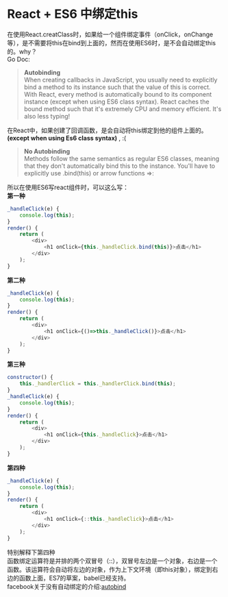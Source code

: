 # React + ES6 中绑定this  
在使用React.creatClass时，如果给一个组件绑定事件（onClick，onChange等），是不需要将this在bind到上面的，然而在使用ES6时，是不会自动绑定this的。why？  
Go Doc:  
> **Autobinding**  
When creating callbacks in JavaScript, you usually need to explicitly bind a method to its instance such that the value of this is correct. With React, every method is automatically bound to its component instance (except when using ES6 class syntax). React caches the bound method such that it's extremely CPU and memory efficient. It's also less typing!  

在React中，如果创建了回调函数，是会自动将this绑定到他的组件上面的。**(except when using Es6 class syntax)** , :(  
> **No Autobinding**  
Methods follow the same semantics as regular ES6 classes, meaning that they don't automatically bind this to the instance. You'll have to explicitly use .bind(this) or arrow functions =>:  

所以在使用ES6写react组件时，可以这么写：  
**第一种**  
```js
_handleClick(e) {
    console.log(this);
}
render() {
    return (
        <div>
            <h1 onClick={this._handleClick.bind(this)}>点击</h1>
        </div>
    );
}
```  
**第二种**  
```js
_handleClick(e) {
    console.log(this);
}
render() {
    return (
        <div>
            <h1 onClick={()=>this._handleClick()}>点击</h1>
        </div>
    );
}
```
**第三种**  
```js
constructor() {
    this._handlerClick = this._handlerClick.bind(this);
}
_handleClick(e) {
    console.log(this);
}
render() {
    return (
        <div>
            <h1 onClick={this._handleClick}>点击</h1>
        </div>
    );
}
```
**第四种**  
```js
_handleClick(e) {
    console.log(this);
}
render() {
    return (
        <div>
            <h1 onClick={::this._handleClick}>点击</h1>
        </div>
    );
}
```
特别解释下第四种  
函数绑定运算符是并排的两个双冒号（::），双冒号左边是一个对象，右边是一个函数。该运算符会自动将左边的对象，作为上下文环境（即this对象），绑定到右边的函数上面，ES7的草案，babel已经支持。  
facebook关于没有自动绑定的介绍:[autobind](https://facebook.github.io/react/docs/reusable-components.html#no-autobinding)
